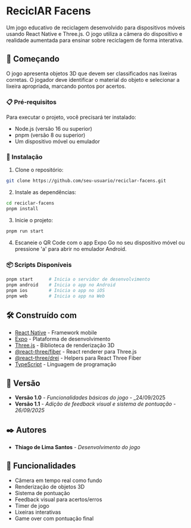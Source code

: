 # ReciclAR Facens

Um jogo educativo de reciclagem desenvolvido para dispositivos móveis usando React Native e Three.js. O jogo utiliza a câmera do dispositivo e realidade aumentada para ensinar sobre reciclagem de forma interativa.

## 🚀 Começando

O jogo apresenta objetos 3D que devem ser classificados nas lixeiras corretas. O jogador deve identificar o material do objeto e selecionar a lixeira apropriada, marcando pontos por acertos.

### 📋 Pré-requisitos

Para executar o projeto, você precisará ter instalado:

- Node.js (versão 16 ou superior)
- pnpm (versão 8 ou superior)
- Um dispositivo móvel ou emulador

### 🔧 Instalação

1. Clone o repositório:

```bash
git clone https://github.com/seu-usuario/reciclar-facens.git
```

2. Instale as dependências:

```bash
cd reciclar-facens
pnpm install
```

3. Inicie o projeto:

```bash
pnpm run start
```

4. Escaneie o QR Code com o app Expo Go no seu dispositivo móvel ou pressione 'a' para abrir no emulador Android.

### 📦 Scripts Disponíveis

```bash
pnpm start      # Inicia o servidor de desenvolvimento
pnpm android    # Inicia o app no Android
pnpm ios        # Inicia o app no iOS
pnpm web        # Inicia o app na Web
```

## 🛠️ Construído com

- [React Native](https://reactnative.dev/) - Framework mobile
- [Expo](https://expo.dev/) - Plataforma de desenvolvimento
- [Three.js](https://threejs.org/) - Biblioteca de renderização 3D
- [@react-three/fiber](https://docs.pmnd.rs/react-three-fiber/) - React renderer para Three.js
- [@react-three/drei](https://github.com/pmndrs/drei) - Helpers para React Three Fiber
- [TypeScript](https://www.typescriptlang.org/) - Linguagem de programação

## 📌 Versão

- **Versão 1.0** - _Funcionalidades básicas do jogo_ - \_24/09/2025
- **Versão 1.1** - _Adição de feedback visual e sistema de pontuação_ - _26/09/2025_

## ✒️ Autores

- **Thiago de Lima Santos** - _Desenvolvimento do jogo_

## 📄 Funcionalidades

- Câmera em tempo real como fundo
- Renderização de objetos 3D
- Sistema de pontuação
- Feedback visual para acertos/erros
- Timer de jogo
- Lixeiras interativas
- Game over com pontuação final
